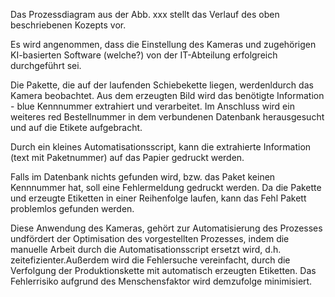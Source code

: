 Das Prozessdiagram aus der Abb. xxx stellt das Verlauf des oben beschriebenen Kozepts vor.

Es wird angenommen, dass die Einstellung des Kameras und zugehörigen KI-basierten Software (welche?) von der IT-Abteilung erfolgreich durchgeführt sei.

Die Pakette, die auf der laufenden Schiebekette liegen, werdenldurch das Kamera beobachtet.
Aus dem erzeugten Bild wird das benötigte Information - blue Kennnummer extrahiert und verarbeitet.
Im Anschluss wird ein weiteres red Bestellnummer in dem verbundenen Datenbank herausgesucht und auf die Etikete aufgebracht. 

Durch ein kleines Automatisationsscript, kann die extrahierte Information (text mit Paketnummer) auf das Papier gedruckt werden.  

Falls im Datenbank nichts gefunden wird, bzw. das Paket  keinen Kennnummer hat, soll eine Fehlermeldung gedruckt werden.
Da die Pakette und erzeugte Etiketten in einer Reihenfolge laufen, kann das Fehl Pakett problemlos gefunden werden.

Diese Anwendung des Kameras, gehört zur Automatisierung des Prozesses undfördert der Optimisation des vorgestellten Prozesses, indem die manuelle Arbeit durch die Automatisationsscript ersetzt wird, d.h. zeitefizienter.Außerdem wird die Fehlersuche vereinfacht, durch die Verfolgung der Produktionskette mit automatisch erzeugten Etiketten.
Das Fehlerrisiko aufgrund des Menschensfaktor wird demzufolge minimisiert.
